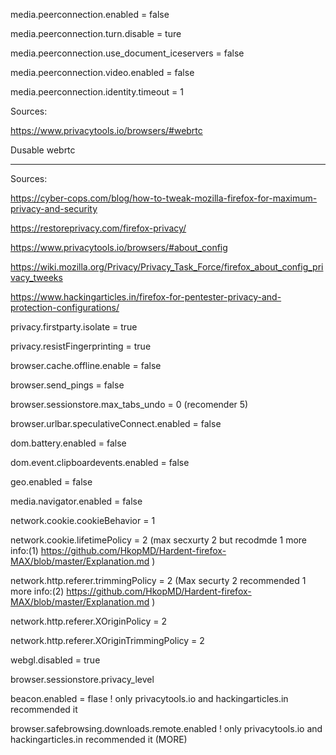 
media.peerconnection.enabled = false

media.peerconnection.turn.disable = ture

media.peerconnection.use_document_iceservers = false 

media.peerconnection.video.enabled = false

media.peerconnection.identity.timeout = 1

Sources: 

https://www.privacytools.io/browsers/#webrtc

Dusable webrtc





_______________
Sources:

https://cyber-cops.com/blog/how-to-tweak-mozilla-firefox-for-maximum-privacy-and-security

https://restoreprivacy.com/firefox-privacy/

https://www.privacytools.io/browsers/#about_config

https://wiki.mozilla.org/Privacy/Privacy_Task_Force/firefox_about_config_privacy_tweeks

https://www.hackingarticles.in/firefox-for-pentester-privacy-and-protection-configurations/











privacy.firstparty.isolate  = true

privacy.resistFingerprinting = true

browser.cache.offline.enable = false

browser.send_pings = false

browser.sessionstore.max_tabs_undo = 0  (recomender 5)

browser.urlbar.speculativeConnect.enabled = false

dom.battery.enabled = false

dom.event.clipboardevents.enabled = false

geo.enabled = false

media.navigator.enabled = false

network.cookie.cookieBehavior = 1

network.cookie.lifetimePolicy = 2  (max secxurty 2 but recodmde 1 more info:(1) https://github.com/HkopMD/Hardent-firefox-MAX/blob/master/Explanation.md )
 	


network.http.referer.trimmingPolicy = 2 (Max securty 2 recommended 1 more info:(2) https://github.com/HkopMD/Hardent-firefox-MAX/blob/master/Explanation.md  )


network.http.referer.XOriginPolicy = 2



network.http.referer.XOriginTrimmingPolicy = 2 


webgl.disabled = true

browser.sessionstore.privacy_level

beacon.enabled = flase ! only privacytools.io and hackingarticles.in recommended it 

browser.safebrowsing.downloads.remote.enabled ! only privacytools.io and hackingarticles.in recommended it (MORE)
